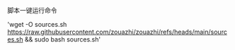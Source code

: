 脚本一键运行命令 

'wget -O sources.sh https://raw.githubusercontent.com/zouazhi/zouazhi/refs/heads/main/sources.sh && sudo bash sources.sh'
